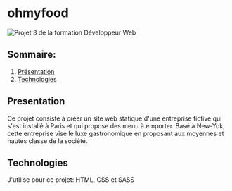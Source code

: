 # ohmyfood
![Projet 3 de la formation Développeur Web](https://user.oc-static.com/upload/2020/08/24/15982605908418_Maquettes%20Ohmyfood.jpg)
## Sommaire:
1. [Présentation](#presentation)
2. [Technologies](#technologies)
## Presentation
Ce projet consiste à créer un site web statique d'une entreprise fictive qui s'est installé à Paris et qui propose des menu à emporter. Basé à New-Yok, cette entreprise vise le luxe gastronomique en proposant aux moyennes et hautes classe de la société.
## Technologies
J'utilise pour ce projet: HTML, CSS et SASS